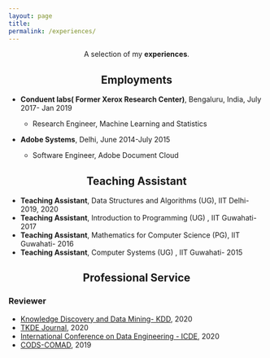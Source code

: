 ```yaml
---
layout: page
title: 
permalink: /experiences/
---
```


<p align="center">
A selection of my <b>experiences</b>.
</p>

## <center>Employments</center>

- **Conduent labs( Former Xerox Research Center)**, Bengaluru, India,  July 2017- Jan 2019
  * Research Engineer, Machine Learning and Statistics

- **Adobe Systems**, Delhi, June 2014-July 2015
  * Software Engineer, Adobe Document Cloud


## <center>Teaching Assistant </center>

- **Teaching Assistant**, Data Structures and Algorithms (UG), IIT Delhi- 2019, 2020
- **Teaching Assistant**, Introduction to Programming (UG) , IIT Guwahati- 2017
- **Teaching Assistant**, Mathematics for Computer Science (PG), IIT Guwahati- 2016 
- **Teaching Assistant**, Computer Systems (UG) , IIT Guwahati- 2015

## <center>Professional Service</center>

### Reviewer

- [Knowledge Discovery and Data Mining- KDD](https://www.kdd.org/kdd2020/), 2020
- [TKDE Journal](https://ieeexplore.ieee.org/xpl/RecentIssue.jsp?punumber=69), 2020
- [International Conference on Data Engineering - ICDE](https://www.utdallas.edu/icde/), 2020
- [CODS-COMAD](https://cods-comad.in/2020/callforpapers.html), 2019

